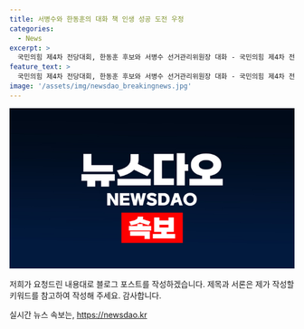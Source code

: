 ```yaml
---
title: 서병수와 한동훈의 대화 책 인생 성공 도전 우정
categories:
  - News
excerpt: >
  국민의힘 제4차 전당대회, 한동훈 후보와 서병수 선거관리위원장 대화 - 국민의힘 제4차 전당대회에서 부산·울산·경남 합동연설회가 열렸다. 후보 한동훈은 선거관리위원장 서병수와 대화를 나누며 주목받았다.
feature_text: >
  국민의힘 제4차 전당대회, 한동훈 후보와 서병수 선거관리위원장 대화 - 국민의힘 제4차 전당대회에서 부산·울산·경남 합동연설회가 열렸다. 후보 한동훈은 선거관리위원장 서병수와 대화를 나누며 주목받았다.
image: '/assets/img/newsdao_breakingnews.jpg'
---
```


<p><img src="/assets/img/newsdao_breakingnews.jpg" alt="ranknews 속보" /></p>

<p>저희가 요청드린 내용대로 블로그 포스트를 작성하겠습니다. 제목과 서론은 제가 작성할 키워드를 참고하여 작성해 주세요. 감사합니다.</p>
실시간 뉴스 속보는, <a href="https://newsdao.kr" rel="dofollow">https://newsdao.kr</a>


